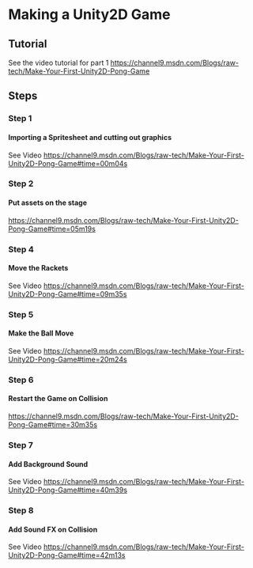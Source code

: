 # Making a Unity2D Game #

## Tutorial ##
See the video tutorial for part 1 https://channel9.msdn.com/Blogs/raw-tech/Make-Your-First-Unity2D-Pong-Game


## Steps ##

### Step 1 ###
#### Importing a Spritesheet and cutting out graphics ####
See Video https://channel9.msdn.com/Blogs/raw-tech/Make-Your-First-Unity2D-Pong-Game#time=00m04s

### Step 2 ###
#### Put assets on the stage ####
https://channel9.msdn.com/Blogs/raw-tech/Make-Your-First-Unity2D-Pong-Game#time=05m19s


### Step 4 ###
#### Move the Rackets ####
See Video https://channel9.msdn.com/Blogs/raw-tech/Make-Your-First-Unity2D-Pong-Game#time=09m35s

### Step 5 ###
#### Make the Ball Move ####
See Video https://channel9.msdn.com/Blogs/raw-tech/Make-Your-First-Unity2D-Pong-Game#time=20m24s

### Step 6 ###
#### Restart the Game on Collision ####
https://channel9.msdn.com/Blogs/raw-tech/Make-Your-First-Unity2D-Pong-Game#time=30m35s

### Step 7 ###
#### Add Background Sound ####
See Video https://channel9.msdn.com/Blogs/raw-tech/Make-Your-First-Unity2D-Pong-Game#time=40m39s

### Step 8 ###
#### Add Sound FX on Collision ####
See Video https://channel9.msdn.com/Blogs/raw-tech/Make-Your-First-Unity2D-Pong-Game#time=42m13s
